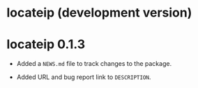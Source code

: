 # locateip (development version)

# locateip 0.1.3

* Added a `NEWS.md` file to track changes to the package.

* Added URL and bug report link to `DESCRIPTION`.
